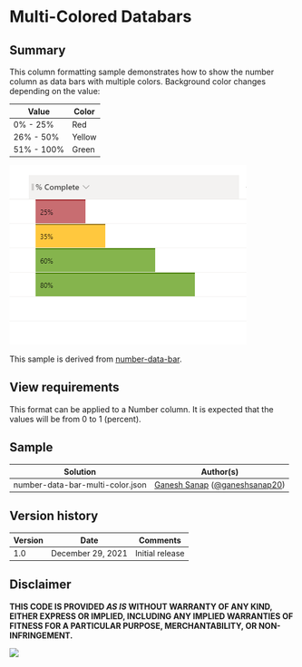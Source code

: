 # Multi-Colored Databars

## Summary

This column formatting sample demonstrates how to show the number column as data bars with multiple colors. Background color changes depending on the value: 

Value                       |Color
----------------------------|---------------------------
0% - 25% |Red
26% - 50% |Yellow
51% - 100% |Green

![screenshot of the sample](./assets/screenshot.png)

This sample is derived from [number-data-bar](https://github.com/pnp/List-Formatting/tree/master/column-samples/number-data-bar).

## View requirements

This format can be applied to a Number column. It is expected that the values will be from 0 to 1 (percent).

## Sample

Solution|Author(s)
--------|---------
number-data-bar-multi-color.json | [Ganesh Sanap](https://github.com/ganesh-sanap) ([@ganeshsanap20](https://twitter.com/ganeshsanap20))

## Version history

Version |Date          |Comments
--------|--------------|--------------------------------
1.0     |December 29, 2021 |Initial release

## Disclaimer

**THIS CODE IS PROVIDED *AS IS* WITHOUT WARRANTY OF ANY KIND, EITHER EXPRESS OR IMPLIED, INCLUDING ANY IMPLIED WARRANTIES OF FITNESS FOR A PARTICULAR PURPOSE, MERCHANTABILITY, OR NON-INFRINGEMENT.**

<img src="https://pnptelemetry.azurewebsites.net/list-formatting/column-samples/number-data-bar-multi-color" />
